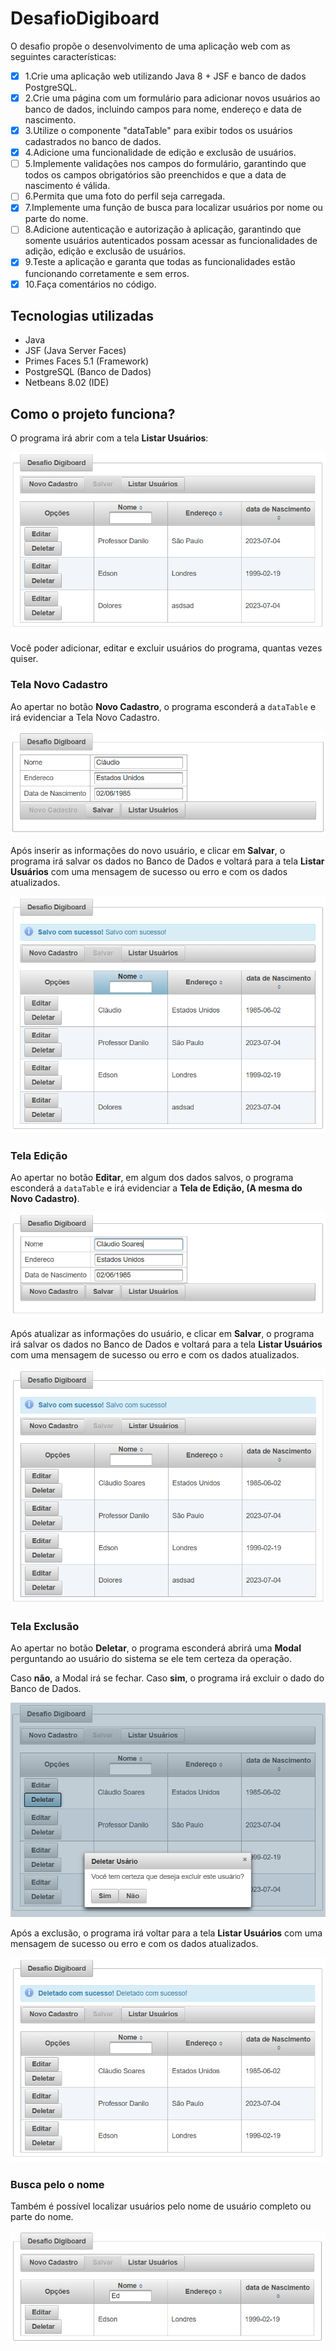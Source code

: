 # DesafioDigiboard
O desafio propõe o desenvolvimento de uma aplicação web com as seguintes características: 
 - [X] 1.Crie uma aplicação web utilizando Java 8 + JSF e banco de dados PostgreSQL. 
 - [X] 2.Crie uma página com um formulário para adicionar novos usuários ao banco de dados, incluindo campos para nome, endereço e data de nascimento. 
 - [X] 3.Utilize o componente "dataTable" para exibir todos os usuários cadastrados no banco de dados. 
 - [X] 4.Adicione uma funcionalidade de edição e exclusão de usuários. 
 - [ ] 5.Implemente validações nos campos do formulário, garantindo que todos os campos obrigatórios são preenchidos e que a data de nascimento é válida. 
 - [ ] 6.Permita que uma foto do perfil seja carregada. 
 - [X] 7.Implemente uma função de busca para localizar usuários por nome ou parte do nome.
 - [ ]  8.Adicione autenticação e autorização à aplicação, garantindo que somente usuários autenticados possam acessar as funcionalidades de adição, edição e exclusão de usuários. 
 - [X] 9.Teste a aplicação e garanta que todas as funcionalidades estão funcionando corretamente e sem erros. 
 - [X] 10.Faça comentários no código.

## Tecnologias utilizadas
- Java
- JSF (Java Server Faces)
- Primes Faces 5.1 (Framework)
- PostgreSQL (Banco de Dados)
- Netbeans 8.02 (IDE)

## Como o projeto funciona?
O programa irá abrir com a tela **Listar Usuários**:

![Tela inicial](https://github.com/Falcon-Br/DesafioDigiboard/blob/main/assets/telaInicial.png)

Você poder adicionar, editar e excluir usuários do programa, quantas vezes quiser.

### Tela Novo Cadastro
Ao apertar no botão **Novo Cadastro**, o programa esconderá a `dataTable` e irá evidenciar a Tela Novo Cadastro. 

![Tela Novo Cadastro](https://github.com/Falcon-Br/DesafioDigiboard/blob/main/assets/telaNovoCadastro.png)

Após inserir as informações do novo usuário, e clicar em **Salvar**, o programa irá salvar os dados no Banco de Dados e voltará para a tela **Listar Usuários** com uma mensagem de sucesso ou erro e com os dados atualizados.

![Tela Salvo](https://github.com/Falcon-Br/DesafioDigiboard/blob/main/assets/telaSalvo.png)

### Tela Edição
Ao apertar no botão **Editar**, em algum dos dados salvos, o programa esconderá a `dataTable` e irá evidenciar a **Tela de Edição, (A mesma do Novo Cadastro)**.

![Tela Edição](https://github.com/Falcon-Br/DesafioDigiboard/blob/main/assets/telaEdicao.png)

 Após atualizar as informações do usuário, e clicar em **Salvar**, o programa irá salvar os dados no Banco de Dados e voltará para a tela **Listar Usuários** com uma mensagem de sucesso ou erro e com os dados atualizados.
 
![Tela Edição Salvo](https://github.com/Falcon-Br/DesafioDigiboard/blob/main/assets/telaedicaoSalvo.png)

### Tela Exclusão
Ao apertar no botão **Deletar**, o programa esconderá abrirá uma **Modal** perguntando ao usuário do sistema se ele tem certeza da operação. 

Caso **não**, a Modal irá se fechar.
Caso **sim**, o programa irá excluir o dado do Banco de Dados.

![Tela Excluir](https://github.com/Falcon-Br/DesafioDigiboard/blob/main/assets/telaExcluir.png)

 Após a exclusão,  o programa irá voltar para a tela **Listar Usuários** com uma mensagem de sucesso ou erro e com os dados atualizados.
 
  ![Tela Exclusão Sucesso](https://github.com/Falcon-Br/DesafioDigiboard/blob/main/assets/telaExcluirSucesso.png)

### Busca pelo o nome
Também é possível localizar usuários pelo nome de usuário completo ou parte do nome.

![Busca pelo o nome](https://github.com/Falcon-Br/DesafioDigiboard/blob/main/assets/telaBuscaNome.png)


